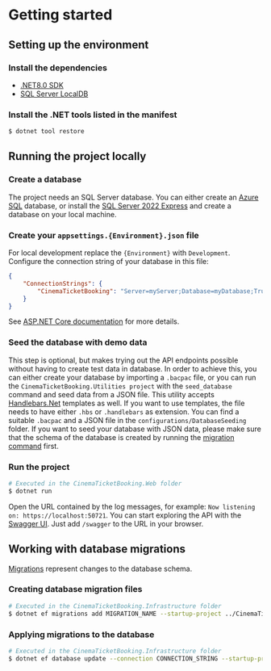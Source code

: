# Getting started

## Setting up the environment

### Install the dependencies

- [.NET8.0 SDK](https://dotnet.microsoft.com/en-us/download/dotnet/8.0)
- [SQL Server LocalDB](https://learn.microsoft.com/en-us/sql/database-engine/configure-windows/sql-server-express-localdb?view=sql-server-ver16)

### Install the .NET tools listed in the manifest

```bash
$ dotnet tool restore
```

## Running the project locally

### Create a database

The project needs an SQL Server database. You can either create an
[Azure SQL](https://azure.microsoft.com/en-us/products/azure-sql/database) database,
or install the [SQL Server 2022 Express](https://www.microsoft.com/en-us/sql-server/sql-server-downloads)
and create a database on your local machine.

### Create your `appsettings.{Environment}.json` file

For local development replace the `{Environment}` with `Development`.
Configure the connection string of your database in this file:

```json
{
    "ConnectionStrings": {
        "CinemaTicketBooking": "Server=myServer;Database=myDatabase;Trusted_Connection=True;"
    }
}
```

See [ASP.NET Core documentation](https://learn.microsoft.com/en-us/aspnet/core/fundamentals/configuration/?view=aspnetcore-9.0#appsettingsjson) for more details.

### Seed the database with demo data

This step is optional, but makes trying out the API endpoints possible without having to
create test data in database. In order to achieve this, you can either create your
database by importing a `.bacpac` file, or you can run the `CinemaTicketBooking.Utilities project`
with the `seed_database` command and seed data from a JSON file. This utility accepts
[Handlebars.Net](https://github.com/Handlebars-Net/Handlebars.Net) templates as well.
If you want to use templates, the file needs to have either `.hbs` or `.handlebars` as extension.
You can find a suitable `.bacpac` and a JSON file in the `configurations/DatabaseSeeding` folder.
If you want to seed your database with JSON data, please make sure that the schema of the database is created
by running the [migration command](#applying-migrations-to-the-database) first.

### Run the project

```bash
# Executed in the CinemaTicketBooking.Web folder
$ dotnet run
```

Open the URL contained by the log messages, for example: `Now listening on: https://localhost:50721`.
You can start exploring the API with the [Swagger UI](https://swagger.io/tools/swagger-ui/).
Just add `/swagger` to the URL in your browser.

## Working with database migrations

[Migrations](https://learn.microsoft.com/en-us/ef/core/managing-schemas/migrations/?tabs=dotnet-core-cli) represent changes to the database schema.

### Creating database migration files

```bash
# Executed in the CinemaTicketBooking.Infrastructure folder
$ dotnet ef migrations add MIGRATION_NAME --startup-project ../CinemaTicketBooking.Web
```

### Applying migrations to the database

```bash
# Executed in the CinemaTicketBooking.Infrastructure folder
$ dotnet ef database update --connection CONNECTION_STRING --startup-project ../CinemaTicketBooking.Web
```
